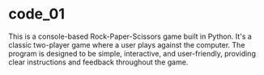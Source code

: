 # code_01
​This is a console-based Rock-Paper-Scissors game built in Python. It's a classic two-player game where a user plays against the computer. The program is designed to be simple, interactive, and user-friendly, providing clear instructions and feedback throughout the game.
